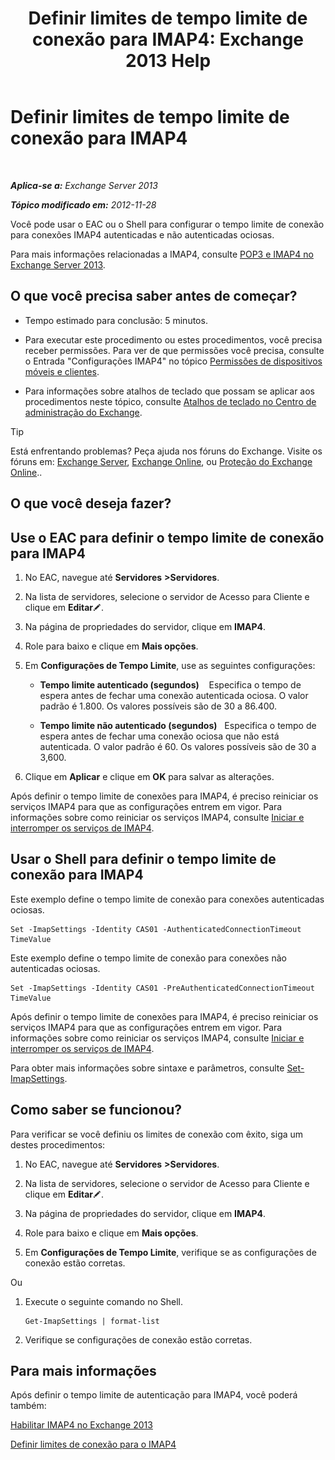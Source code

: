 ﻿---
title: 'Definir limites de tempo limite de conexão para IMAP4: Exchange 2013 Help'
TOCTitle: Definir limites de tempo limite de conexão para IMAP4
ms:assetid: 6b6a5bd1-a878-4a70-8e21-14d5042a58f1
ms:mtpsurl: https://technet.microsoft.com/pt-br/library/Aa998665(v=EXCHG.150)
ms:contentKeyID: 50556216
ms.date: 01/10/2018
mtps_version: v=EXCHG.150
ms.translationtype: HT
---

# Definir limites de tempo limite de conexão para IMAP4

 

_**Aplica-se a:** Exchange Server 2013_

_**Tópico modificado em:** 2012-11-28_

Você pode usar o EAC ou o Shell para configurar o tempo limite de conexão para conexões IMAP4 autenticadas e não autenticadas ociosas.

Para mais informações relacionadas a IMAP4, consulte [POP3 e IMAP4 no Exchange Server 2013](pop3-and-imap4-in-exchange-server-2013-exchange-2013-help.md).

## O que você precisa saber antes de começar?

  - Tempo estimado para conclusão: 5 minutos.

  - Para executar este procedimento ou estes procedimentos, você precisa receber permissões. Para ver de que permissões você precisa, consulte o Entrada "Configurações IMAP4" no tópico [Permissões de dispositivos móveis e clientes](clients-and-mobile-devices-permissions-exchange-2013-help.md).

  - Para informações sobre atalhos de teclado que possam se aplicar aos procedimentos neste tópico, consulte [Atalhos de teclado no Centro de administração do Exchange](keyboard-shortcuts-in-the-exchange-admin-center-exchange-online-protection-help.md).


> [!TIP]
> Está enfrentando problemas? Peça ajuda nos fóruns do Exchange. Visite os fóruns em: <A href="https://go.microsoft.com/fwlink/p/?linkid=60612">Exchange Server</A>, <A href="https://go.microsoft.com/fwlink/p/?linkid=267542">Exchange Online</A>, ou <A href="https://go.microsoft.com/fwlink/p/?linkid=285351">Proteção do Exchange Online</A>..



## O que você deseja fazer?

## Use o EAC para definir o tempo limite de conexão para IMAP4

1.  No EAC, navegue até **Servidores** **\>Servidores**.

2.  Na lista de servidores, selecione o servidor de Acesso para Cliente e clique em **Editar**![Ícone de edição](images/JJ218640.6f53ccb2-1f13-4c02-bea0-30690e6ea71d(EXCHG.150).gif "Ícone de edição").

3.  Na página de propriedades do servidor, clique em **IMAP4**.

4.  Role para baixo e clique em **Mais opções**.

5.  Em **Configurações de Tempo Limite**, use as seguintes configurações:
    
      - **Tempo limite autenticado (segundos)**    Especifica o tempo de espera antes de fechar uma conexão autenticada ociosa. O valor padrão é 1.800. Os valores possíveis são de 30 a 86.400.
    
      - **Tempo limite não autenticado (segundos)**   Especifica o tempo de espera antes de fechar uma conexão ociosa que não está autenticada. O valor padrão é 60. Os valores possíveis são de 30 a 3,600.

6.  Clique em **Aplicar** e clique em **OK** para salvar as alterações.

Após definir o tempo limite de conexões para IMAP4, é preciso reiniciar os serviços IMAP4 para que as configurações entrem em vigor. Para informações sobre como reiniciar os serviços IMAP4, consulte [Iniciar e interromper os serviços de IMAP4](start-and-stop-the-imap4-services-exchange-2013-help.md).

## Usar o Shell para definir o tempo limite de conexão para IMAP4

Este exemplo define o tempo limite de conexão para conexões autenticadas ociosas.

    Set -ImapSettings -Identity CAS01 -AuthenticatedConnectionTimeout TimeValue

Este exemplo define o tempo limite de conexão para conexões não autenticadas ociosas.

    Set -ImapSettings -Identity CAS01 -PreAuthenticatedConnectionTimeout TimeValue

Após definir o tempo limite de conexões para IMAP4, é preciso reiniciar os serviços IMAP4 para que as configurações entrem em vigor. Para informações sobre como reiniciar os serviços IMAP4, consulte [Iniciar e interromper os serviços de IMAP4](start-and-stop-the-imap4-services-exchange-2013-help.md).

Para obter mais informações sobre sintaxe e parâmetros, consulte [Set-ImapSettings](https://technet.microsoft.com/pt-br/library/aa998252\(v=exchg.150\)).

## Como saber se funcionou?

Para verificar se você definiu os limites de conexão com êxito, siga um destes procedimentos:

1.  No EAC, navegue até **Servidores** **\>Servidores**.

2.  Na lista de servidores, selecione o servidor de Acesso para Cliente e clique em **Editar**![Ícone de edição](images/JJ218640.6f53ccb2-1f13-4c02-bea0-30690e6ea71d(EXCHG.150).gif "Ícone de edição").

3.  Na página de propriedades do servidor, clique em **IMAP4**.

4.  Role para baixo e clique em **Mais opções**.

5.  Em **Configurações de Tempo Limite**, verifique se as configurações de conexão estão corretas.

Ou

1.  Execute o seguinte comando no Shell.
    
        Get-ImapSettings | format-list

2.  Verifique se configurações de conexão estão corretas.

## Para mais informações

Após definir o tempo limite de autenticação para IMAP4, você poderá também:

[Habilitar IMAP4 no Exchange 2013](enable-imap4-in-exchange-2013-exchange-2013-help.md)

[Definir limites de conexão para o IMAP4](set-connection-limits-for-imap4-exchange-2013-help.md)

